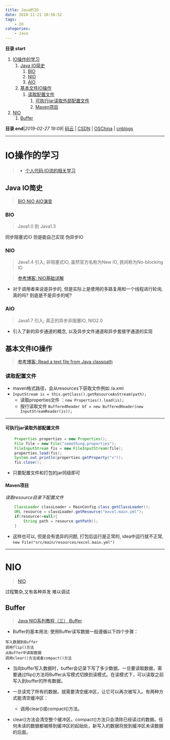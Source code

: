 ```yaml
---
title: Java的IO
date: 2018-11-21 10:56:52
tags: 
    - IO
categories: 
    - Java
---
```


**目录 start**
 
1. [IO操作的学习](#io操作的学习)
    1. [Java IO简史](#java-io简史)
        1. [BIO](#bio)
        1. [NIO](#nio)
        1. [AIO](#aio)
    1. [基本文件IO操作](#基本文件io操作)
        1. [读取配置文件](#读取配置文件)
            1. [可执行jar读取外部配置文件](#可执行jar读取外部配置文件)
            1. [Maven项目](#maven项目)
1. [NIO](#nio)
    1. [Buffer](#buffer)

**目录 end**|_2019-02-27 19:09_| [码云](https://gitee.com/gin9) | [CSDN](http://blog.csdn.net/kcp606) | [OSChina](https://my.oschina.net/kcp1104) | [cnblogs](http://www.cnblogs.com/kuangcp)
****************************************
# IO操作的学习
> - [个人代码:IO流的相关学习](https://github.com/Kuangcp/JavaBase/tree/master/src/main/java/com/io)

## Java IO简史
> [BIO NIO AIO演变](http://www.cnblogs.com/itdragon/p/8337234.html)

### BIO
> Java1.0 到 Java1.3

同步阻塞式IO
但是能自己实现 伪异步IO

### NIO
> Java1.4 引入; 非阻塞式IO, 虽然官方名称为New IO, 民间称为No-blocking IO  

> [参考博客: NIO基础详解](http://cmsblogs.com/?p=2467)  

- 对于调用者来说是异步的, 但是实际上是使用的多路复用和一个线程进行轮询, 真的吗? 到底是不是异步的呢?

### AIO
> Java1.7 引入; 真正的异步非阻塞IO, NIO2.0

- 引入了新的异步通道的概念, 以及异步文件通道和异步套接字通道的实现


## 基本文件IO操作
> [参考博客: Read a text file from Java classpath](https://www.java-success.com/read-a-text-file-from-java-classpath/)

### 读取配置文件
- maven格式路径，会从resources下获取文件例如 /a.xml
- `InputStream is = this.getClass().getResourceAsStream(path);`
    - 读取properties文件 ：`new Properties().load(is);`
    - 按行读取文件 `BufferedReader bf = new BufferedReader(new InputStreamReader(is));`

**************
#### 可执行jar读取外部配置文件
```java
    Properties properties = new Properties();
    File file = new File("something.properties");
    FileInputStream fis = new FileInputStream(file);
    properties.load(fis);
    System.out.println(properties.getProperty("v"));
    fis.close();
``` 
- 只要配置文件和打包的jar同级即可

#### Maven项目
_读取resource目录下配置文件_
```java
    ClassLoader classLoader = MainConfig.class.getClassLoader();
    URL resource = classLoader.getResource("excel.main.yml");
    if(resource!=null){
        String path = resource.getPath();
    }
```
- 这样也可以, 但是会有诡异的问题, 打包后运行是正常的, idea中运行就不正常, `new File("src/main/resources/excel.main.yml")` 

**********************************
# NIO
> [NIO](http://ifeve.com/overview/) 

过程繁杂,又有各种并发 难以调试

## Buffer
> [Java NIO系列教程（三） Buffer](http://ifeve.com/buffers/)

- Buffer的基本用法: 使用Buffer读写数据一般遵循以下四个步骤：  
>   
    写入数据到Buffer  
    调用flip()方法   
    从Buffer中读取数据
    调用clear()方法或者compact()方法

- 当向buffer写入数据时，buffer会记录下写了多少数据。一旦要读取数据，需要通过flip()方法将Buffer从写模式切换到读模式。在读模式下，可以读取之前写入到buffer的所有数据。

- 一旦读完了所有的数据，就需要清空缓冲区，让它可以再次被写入。有两种方式能清空缓冲区：
    - 调用clear()或compact()方法。
- clear()方法会清空整个缓冲区。compact()方法只会清除已经读过的数据。任何未读的数据都被移到缓冲区的起始处，新写入的数据将放到缓冲区未读数据的后面。


